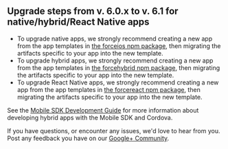 ## Upgrade steps from v. 6.0.x to v. 6.1 for native/hybrid/React Native apps

- To upgrade native apps, we strongly recommend creating a new app from the app templates in [the forceios npm package](https://npmjs.org/package/forceios), then migrating the artifacts specific to your app into the new template.
- To upgrade hybrid apps, we strongly recommend creating a new app from the app templates in [the forcehybrid npm package](https://npmjs.org/package/forcehybrid), then migrating the artifacts specific to your app into the new template.
- To upgrade React Native apps, we strongly recommend creating a new app from the app templates in [the forcereact npm package](https://npmjs.org/package/forcereact), then migrating the artifacts specific to your app into the new template.

See the [Mobile SDK Development Guide](https://github.com/forcedotcom/SalesforceMobileSDK-Shared/blob/master/doc/mobile_sdk.pdf?raw=true) for more information about developing hybrid apps with the Mobile SDK and Cordova.

If you have questions, or encounter any issues, we'd love to hear from you. Post any feedback you have on our [Google+ Community](https://plus.google.com/communities/114225252149514546445).
